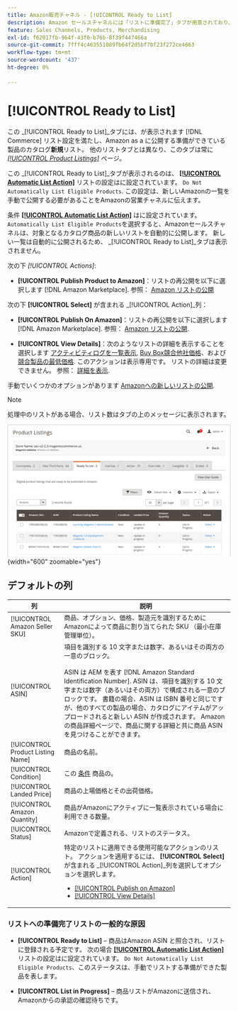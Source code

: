 ```yaml
---
title: Amazon販売チャネル - [!UICONTROL Ready to List]
description: Amazon セールスチャネルには「リストに準備完了」タブが用意されており、適格要件を満たしているが自動的にはリストに登録されないCommerce製品を確認するのに役立ちます。
feature: Sales Channels, Products, Merchandising
exl-id: f62017fb-964f-43f0-b76b-8f39f447466a
source-git-commit: 7fff4c463551089fb64f2d5bf7bf23f272ce4663
workflow-type: tm+mt
source-wordcount: '437'
ht-degree: 0%

---
```


# [!UICONTROL Ready to List]

この _[!UICONTROL Ready to List]_タブには、が表示されます [!DNL Commerce] リスト設定を満たし、Amazon as a に公開する準備ができている製品のカタログ&#x200B;**新規**リスト。 他のリストタブとは異なり、このタブは常に [_[!UICONTROL Product Listings]_](./managing-product-listings.md) ページ。

この _[!UICONTROL Ready to List]_タブが表示されるのは、 [**[!UICONTROL Automatic List Action]**](./product-listing-actions.md) リストの設定はに設定されています。 `Do Not Automatically List Eligible Products`. この設定は、新しいAmazonの一覧を手動で公開する必要があることをAmazonの営業チャネルに伝えます。

条件 [**[!UICONTROL Automatic List Action]**](./product-listing-actions.md) はに設定されています。 `Automatically List Eligible Products`を選択すると、Amazonセールスチャネルは、対象となるカタログ商品の新しいリストを自動的に公開します。 新しい一覧は自動的に公開されるため、 _[!UICONTROL Ready to List]_タブは表示されません。

次の下 _[!UICONTROL Actions]_:

- **[!UICONTROL Publish Product to Amazon]**：リストの再公開を以下に選択します [!DNL Amazon Marketplace]. 参照： [Amazon リストの公開](./publish-listings-manually.md)

次の下 **[!UICONTROL Select]** が含まれる _[!UICONTROL Action]_列：

- **[!UICONTROL Publish On Amazon]**：リストの再公開を以下に選択します [!DNL Amazon Marketplace]. 参照： [Amazon リストの公開](./publish-listings-manually.md).

- **[!UICONTROL View Details]**：次のようなリストの詳細を表示することを選択します [アクティビティログを一覧表示](./product-listing-details.md#listing-activity-log), [Buy Box競合他社価格](./product-listing-details.md#buy-box-competitor-pricing)、および [競合製品の最低価格](./product-listing-details.md#lowest-competitor-pricing). このアクションは表示専用です。 リストの詳細は変更できません。 参照： [詳細を表示](./product-listing-details.md).

手動でいくつかのオプションがあります [Amazonへの新しいリストの公開](./publish-listings-manually.md).

>[!NOTE]
>処理中のリストがある場合、リスト数はタブの上のメッセージに表示されます。

![リストの準備完了](assets/amazon-ready-to-list.png){width="600" zoomable="yes"}

## デフォルトの列

| 列 | 説明 |
|-----------------------------------|------------------------------------------------------------------------------------------------------------------------------------------------------------------------------------------------------------------------------------------------------------------------------------------------------------------------------------------------------------------------------------------------------------------------------------------------------------------------------------------|
| [!UICONTROL Amazon Seller SKU] | 商品、オプション、価格、製造元を識別するためにAmazonによって商品に割り当てられた SKU （最小在庫管理単位）。 |
| [!UICONTROL ASIN] | 項目を識別する 10 文字または数字、あるいはその両方の一意のブロック。<br><br>ASIN は AEM を表す [!DNL Amazon Standard Identification Number]. ASIN は、項目を識別する 10 文字または数字（あるいはその両方）で構成される一意のブロックです。 書籍の場合、ASIN は ISBN 番号と同じですが、他のすべての製品の場合、カタログにアイテムがアップロードされると新しい ASIN が作成されます。 Amazonの商品詳細ページで、商品に関する詳細と共に商品 ASIN を見つけることができます。 |
| [!UICONTROL Product Listing Name] | 商品の名前。 |
| [!UICONTROL Condition] | この [条件](./product-listing-condition.md) 商品の。 |
| [!UICONTROL Landed Price] | 商品の上場価格とその出荷価格。 |
| [!UICONTROL Amazon Quantity] | 商品がAmazonにアクティブに一覧表示されている場合に利用できる数量。 |
| [!UICONTROL Status] | Amazonで定義される、リストのステータス。 |
| [!UICONTROL Action] | 特定のリストに適用できる使用可能なアクションのリスト。 アクションを適用するには、 **[!UICONTROL Select]** が含まれる _[!UICONTROL Action]_列を選択してオプションを選択します。<ul><li>[[!UICONTROL Publish on Amazon]](./publish-listings-manually.md)</li><li>[[!UICONTROL View Details]](./product-listing-details.md)</li></ul> |

### リストへの準備完了リストの一般的な原因

- **[!UICONTROL Ready to List]**  – 商品はAmazon ASIN と照合され、リストに登録される予定です。 次の場合 [**[!UICONTROL Automatic List Action]**](./product-listing-actions.md) リストの設定はに設定されています。 `Do Not Automatically List Eligible Products`、このステータスは、手動でリストする準備ができた製品を表します。

- **[!UICONTROL List in Progress]**  – 商品リストがAmazonに送信され、Amazonからの承認の確認待ちです。
